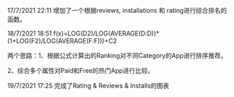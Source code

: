 17/7/2021 22:11 增加了一个根据reviews, installations 和 rating进行综合排名的函数。

18/7/2021 18:51 f(x)=LOG(D2)/LOG(AVERAGE(D:D))*(1+LOG(F2)/LOG(AVERAGE(F:F)))+C2

两个思路：1、根据公式计算出的Ranking对不同Category的App进行排序推荐。

2、综合多个属性对Paid和Free的热门App进行比较。

19/7/2021 17:25 完成了Rating & Reviews & Installs的图表
